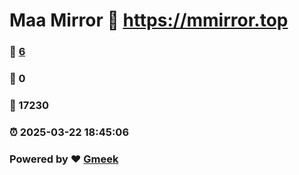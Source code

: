 # Maa Mirror :link: https://mmirror.top 
### :page_facing_up: [6](https://mmirror.top/tag.html) 
### :speech_balloon: 0 
### :hibiscus: 17230 
### :alarm_clock: 2025-03-22 18:45:06 
### Powered by :heart: [Gmeek](https://github.com/Meekdai/Gmeek)
